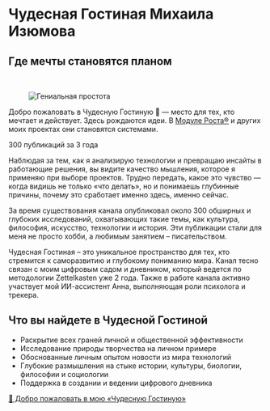 # Чудесная Гостиная Михаила Изюмова
## Где мечты становятся планом

<br>
<figure>
<img src="https://izumov.kto1.io/~gitbook/image?url=https%3A%2F%2F3331492131-files.gitbook.io%2F%7E%2Ffiles%2Fv0%2Fb%2Fgitbook-x-prod.appspot.com%2Fo%2Fspaces%252FlfEAS6KEwWUtC2g1kCof%252Fuploads%252F3fwAsJrHXXyrxpf9XH4a%252F%25D1%2587%25D1%2583%25D0%25B4%25D0%25B5%25D1%2581%25D0%25BD%25D0%25B0%25D1%258F_%25D0%25B3%25D0%25BE%25D1%2581%25D1%2582%25D0%25B8%25D0%25BD%25D0%25B0%25D1%258F-%25D0%25B1%25D0%25B0%25D0%25BD%25D0%25BD%25D0%25B5%25D1%2580-squashed.jpg%3Falt%3Dmedia%26token%3D422da962-4802-4013-9c97-a27d2547fb07&width=768&dpr=2&quality=100&sign=e15d769c&sv=2" alt="Гениальная простота">
</figure>

Добро пожаловать в Чудесную Гостиную 💫 — место для тех, кто мечтает и действует. Здесь рождаются идеи. В [Модуле Роста®](https://runscale.ru) и других моих проектах они становятся системами.

300 публикаций за 3 года

Наблюдая за тем, как я анализирую технологии и превращаю инсайты в работающие решения, вы видите качество мышления, которое я применяю при выборе проектов. Трудно передать, какое это чувство — когда видишь не только «что делать», но и понимаешь глубинные причины, почему это сработает именно здесь, именно сейчас.

За время существования канала опубликовал около 300 обширных и глубоких исследований, охватывающих такие темы, как культура, философия, искусство, технологии и история. Эти публикации стали для меня не просто хобби, а любимым занятием – писательством.

Чудесная Гостиная – это уникальное пространство для тех, кто стремится к саморазвитию и глубокому пониманию мира. Канал тесно связан с моим цифровым садом и дневником, который ведется по методологии Zettelkasten уже 2 года. Также в работе канала активно участвует мой ИИ-ассистент Анна, выполняющая роли психолога и трекера.

## Что вы найдете в Чудесной Гостиной

* Раскрытие всех граней личной и общественной эффективности
* Исследование природы творчества на личном примере
* Обоснованные личным опытом новости из мира технологий
* Глубокие размышления на стыке истории, культуры, биологии, философии и социологии
* Поддержка в создании и ведении цифрового дневника

[💫 Добро пожаловать в мою «Чудесную Гостиную»](https://t.me/izumov)
